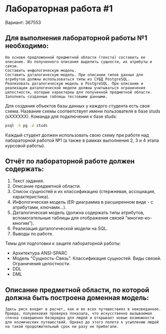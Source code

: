 # Лабораторная работа #1

Вариант: 367553

## Для выполнения лабораторной работы №1 необходимо:

    На основе предложенной предметной области (текста) составить ее описание. Из полученного описания выделить сущности, их атрибуты и связи.
    Составить инфологическую модель.
    Составить даталогическую модель. При описании типов данных для атрибутов должны использоваться типы из СУБД PostgreSQL.
    Реализовать даталогическую модель в PostgreSQL. При описании и реализации даталогической модели должны учитываться ограничения целостности, которые характерны для полученной предметной области.
    Заполнить созданные таблицы тестовыми данными.

Для создания объектов базы данных у каждого студента есть своя схема. Название схемы соответствует имени пользователя в базе studs (sXXXXXX). Команда для подключения к базе studs:

```bash
psql -h pg -d studs
```

Каждый студент должен использовать свою схему при работе над лабораторной работой №1 (а также в рамках выполнения 2, 3 и 4 этапа курсовой работы).

## Отчёт по лабораторной работе должен содержать:

1. Текст задания.
2. Описание предметной области.
3. Список сущностей и их классификацию (стержневая, ассоциация, характеристика).
4. Инфологическая модель (ER-диаграмма в расширенном виде - с атрибутами, ключами...).
5. Даталогическая модель (должна содержать типы атрибутов, вспомогательные таблицы для отображения связей "многие-ко-многим").
6. Реализация даталогической модели на SQL.
7. Выводы по работе.

Темы для подготовки к защите лабораторной работы:

- Архитектура ANSI-SPARC
- Модель "Сущность-Связь". Классификация сущностей. Виды связей. Ограничения целостности.
- DDL
- DML

## Описание предметной области, по которой должна быть построена доменная модель:

    Здесь риск входит в расчет, как и во всех путешествиях в неизведанное. Правда, полувековая проверка показала, что искусственно вызываемая спячка совершенно безвредна для людей и открывает новые возможности для космических путешествий. Однако до этого полета к усыплению людей на такой продолжительный срок ни разу не прибегали. 